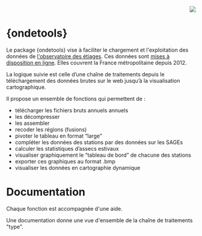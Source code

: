 <div align="right"><img src="http://kamoke.fr/wp-content/uploads/2020/04/hex_ondetools_logo.png"></div align="right">

# {ondetools}


Le package {ondetools} vise à faciliter le chargement et l'exploitation des données de [l'observatoire des étiages](https://www.data.gouv.fr/fr/datasets/observatoire-national-des-etiages/). Ces données sont [mises à disposition en ligne](https://onde.eaufrance.fr/content/t%C3%A9l%C3%A9charger-les-donn%C3%A9es-des-campagnes-par-ann%C3%A9e). Elles couvrent la France métropolitaine depuis 2012.

La logique suivie est celle d’une chaîne de traitements depuis le téléchargement des données brutes sur le web jusqu’à la visualisation cartographique.

Il propose un ensemble de fonctions qui permettent de :
- télécharger les fichiers bruts annuels annuels
- les décompresser
- les assembler
- recoder les régions (fusions)
- pivoter le tableau en format “large”
- compléter les données des stations par des données sur les SAGEs
- calculer les statistiques d’assecs estivaux
- visualiser graphiquement le “tableau de bord” de chacune des stations
- exporter ces graphiques au format .bmp
- visualiser les données en cartographie dynamique

# Documentation

Chaque fonction est accompagnée d'une aide.

Une documentation donne une vue d'ensemble de la chaîne de traitements "type".

